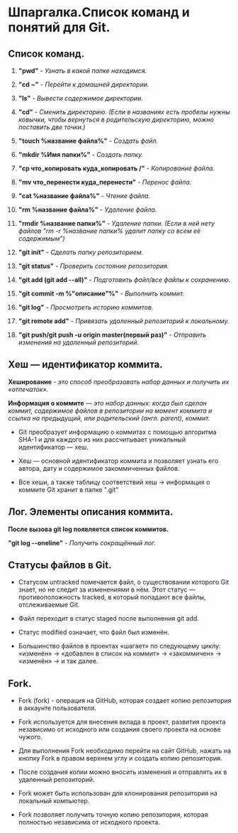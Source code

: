# Шпаргалка.Cписок команд и понятий для Git.

## Список команд.

1. **"pwd"** - *Узнать в какой папке находимся.*

2. **"cd ~"** - *Перейти к домашней директории.*

3. **"ls"** - *Вывести содержимое директории.*

4. **"cd"** - *Сменить директорию. (Если в названиях есть пробелы нужны ковычки, чтобы вернуться в родительскую директорию, можно поставить две точки.)*

5. **"touch %название файла%"** - *Создать файл.*

6. **"mkdir %Имя папки%"** - *Создать папку.*

7. **"cp что_копировать куда_копировать /"** - *Копирование файла.*

8. **"mv что_перенести куда_перенести"** - *Перенос файла.*

9. **"cat %название файла%"** - *Чтение файла.*

10. **"rm %название файла%"** - *Удаление файла.*

11. **"rmdir %название папки%"** - *Удаление папки. (Если в ней нету файлов "rm -r %название папки% удалит папку со всем её содержимым")*

12. **"git init"** - *Сделать папку репозиторием.*

13. **"git status"** - *Проверить состояние репозитория.*

14. **"git add (git add --all)"** - *Подготовить файл/все файлы к сохранению.*

15. **"git commit -m %"описание"%"** - *Выполнить коммит.*

16. **"git log"** - *Просмотреть историю коммитов.*

17. **"git remote add"** - *Привязать удаленный репозиторий к локальному.*

18. **"git push/git push -u origin master(первый раз)"** - *Отправить изменения на удаленный репозиторий.*

## Хеш — идентификатор коммита.

**Хеширование** - *это способ преобразовать набор данных и получить их «отпечаток».*

**Информация о коммите** — *это набор данных: когда был сделан коммит, содержимое файлов в репозитории на момент коммита и ссылка на предыдущий, или родительский (англ. parent), коммит.*

* Git преобразует информацию о коммитах с помощью алгоритма SHA-1 и для каждого из них рассчитывает уникальный идентификатор — хеш.

* Хеш — основной идентификатор коммита и позволяет узнать его автора, дату и содержимое закоммиченных файлов.

* Все хеши, а также таблицу соответствий хеш → информация о коммите Git хранит в папке ".git"

## Лог. Элементы описания коммита.

**После вызова git log появляется список коммитов.**

**"git log --oneline"** - *Получить сокращённый лог.*

## Статусы файлов в Git.

* Статусом untracked помечается файл, о существовании которого Git знает, но не следит за изменениями в нём. Этот статус — противоположность tracked, в который попадают все файлы, отслеживаемые Git.

* Файл переходит в статус staged после выполнения git add.

* Статус modified означает, что файл был изменён.

* Большинство файлов в проектах «шагает» по следующему циклу: «изменён» → «добавлен в список на коммит» → «закоммичен» → «изменён» → и так далее.

## Fork.

* Fork (fork) - операция на GitHub, которая создает копию репозитория в аккаунте пользователя.

* Fork используется для внесения вклада в проект, развития проекта независимо от исходного или создания своего проекта на основе чужого.

* Для выполнения Fork необходимо перейти на сайт GitHub, нажать на кнопку Fork в правом верхнем углу и создать копию репозитория.

* После создания копии можно вносить изменения и отправлять их в удаленный репозиторий.

* Fork может быть использован для клонирования репозитория на локальный компьютер.

* Fork позволяет получить точную копию репозитория, которая полностью независима от исходного проекта.

